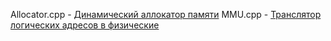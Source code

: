 Allocator.cpp 	-	[Динамический аллокатор памяти](https://stepik.org/lesson/44328/step/9?auth=login&unit=22140)
MMU.cpp			-	[Транслятор логических адресов в физические](https://stepik.org/lesson/44327/step/15?auth=registration&unit=22137)